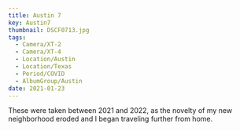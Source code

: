 ```yaml
---
title: Austin 7
key: Austin7
thumbnail: DSCF0713.jpg
tags:
  - Camera/XT-2
  - Camera/XT-4
  - Location/Austin
  - Location/Texas
  - Period/COVID
  - AlbumGroup/Austin
date: 2021-01-23
---
```

These were taken between 2021 and 2022, as the novelty of my new neighborhood eroded and I began traveling further from home.
